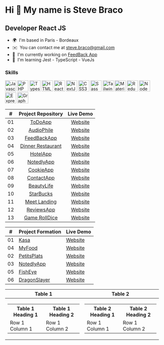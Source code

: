 Hi 👋 My name is Steve Braco
============================

Developer React JS
------------------

* 🌍  I'm based in Paris - Bordeaux
* ✉️  You can contact me at [steve.braco@gmail.com](mailto:steve.braco@gmail.com)
* 🚀  I'm currently working on [FeedBack App](http://feedback-app-braco.netlify.app/)
* 🧠  I'm learning Jest - TypeScript - VueJs

### Skills

<p align="left">
<a href="https://developer.mozilla.org/en-US/docs/Web/JavaScript" target="_blank" rel="noreferrer"><img src="https://raw.githubusercontent.com/danielcranney/readme-generator/main/public/icons/skills/javascript-colored.svg" width="36" height="36" alt="Javascript" /></a>
<a href="https://www.php.net/" target="_blank" rel="noreferrer"><img src="https://raw.githubusercontent.com/danielcranney/readme-generator/main/public/icons/skills/php-colored.svg" width="36" height="36" alt="PHP" /></a>
<a href="https://www.typescriptlang.org/" target="_blank" rel="noreferrer"><img src="https://raw.githubusercontent.com/danielcranney/readme-generator/main/public/icons/skills/typescript-colored.svg" width="36" height="36" alt="Typescript" /></a>
<a href="https://developer.mozilla.org/en-US/docs/Glossary/HTML5" target="_blank" rel="noreferrer"><img src="https://raw.githubusercontent.com/danielcranney/readme-generator/main/public/icons/skills/html5-colored.svg" width="36" height="36" alt="HTML5" /></a>
<a href="https://reactjs.org/" target="_blank" rel="noreferrer"><img src="https://raw.githubusercontent.com/danielcranney/readme-generator/main/public/icons/skills/react-colored.svg" width="36" height="36" alt="React" /></a>
<a href="https://nextjs.org/docs" target="_blank" rel="noreferrer"><img src="https://raw.githubusercontent.com/danielcranney/readme-generator/main/public/icons/skills/nextjs-colored.svg" width="36" height="36" alt="NextJs" /></a>
<a href="https://www.w3.org/TR/CSS/#css" target="_blank" rel="noreferrer"><img src="https://raw.githubusercontent.com/danielcranney/readme-generator/main/public/icons/skills/css3-colored.svg" width="36" height="36" alt="CSS3" /></a>
<a href="https://sass-lang.com/" target="_blank" rel="noreferrer"><img src="https://raw.githubusercontent.com/danielcranney/readme-generator/main/public/icons/skills/sass-colored.svg" width="36" height="36" alt="Sass" /></a>
<a href="https://tailwindcss.com/" target="_blank" rel="noreferrer"><img src="https://raw.githubusercontent.com/danielcranney/readme-generator/main/public/icons/skills/tailwindcss-colored.svg" width="36" height="36" alt="TailwindCSS" /></a>
<a href="https://mui.com/" target="_blank" rel="noreferrer"><img src="https://raw.githubusercontent.com/danielcranney/readme-generator/main/public/icons/skills/materialui-colored.svg" width="36" height="36" alt="Material UI" /></a>
<a href="https://redux.js.org/" target="_blank" rel="noreferrer"><img src="https://raw.githubusercontent.com/danielcranney/readme-generator/main/public/icons/skills/redux-colored.svg" width="36" height="36" alt="Redux" /></a>
<a href="https://nodejs.org/en/" target="_blank" rel="noreferrer"><img src="https://raw.githubusercontent.com/danielcranney/readme-generator/main/public/icons/skills/nodejs-colored.svg" width="36" height="36" alt="NodeJS" /></a>
<a href="https://expressjs.com/" target="_blank" rel="noreferrer"><img src="https://raw.githubusercontent.com/danielcranney/readme-generator/main/public/icons/skills/express-colored.svg" width="36" height="36" alt="Express" /></a>
<a href="https://graphql.org/" target="_blank" rel="noreferrer"><img src="https://raw.githubusercontent.com/danielcranney/readme-generator/main/public/icons/skills/graphql-colored.svg" width="36" height="36" alt="GraphQL" /></a>
</p>




|  #  | Project Repository                                                                                                                    | Live Demo                                                                         |
| :-: | :-:|     :-: |
| 01  | [ToDoApp](https://github.com/stevebraco/testTechniqueSogeti)                                | [Website](https://stevebraco.github.io/testTechniqueSogeti/)               |
| 02  | [AudioPhile](https://github.com/stevebraco/React-Audiophile/tree/main/audiophile-ecomm-website/audiophile-ecomm-app)                                | [Website](https://audiophile.vercel.app/)               |
| 03  | [FeedBackApp](https://github.com/stevebraco/feedback-app)                          | [Website](https://feedback-app-braco.netlify.app/)          |
| 04  | [Dinner Restaurant](https://github.com/stevebraco/dinner-restaurant)                                   | [Website](https://dinner-restaurant.vercel.app/)                  |
| 05  | [HotelApp](https://github.com/stevebraco/airHotel-react)                               | [Website](https://air-hotel-react.vercel.app/)                   |
| 06  | [NotedlyApp](https://github.com/stevebraco/notedly_FRONT_React-GraphQL-Express-Node)                       | [Website](https://notedly-front-react-graph-ql-express-node.vercel.app/) |
| 07  | [CookieApp](https://github.com/stevebraco/cookie)                               | [Website](https://cook-chi.vercel.app)                |
| 08  | [ContactApp](https://github.com/stevebraco/contact)                           | [Website](https://mycontacts.vercel.app/)              |
| 09  | [BeautyLife](https://github.com/stevebraco/beauty-lifestyle)                                         | [Website](https://beauty-lifestyle.vercel.app)                     |
| 10  | [StarBucks](https://github.com/stevebraco/Starbucks/tree/main/Starbucks)                                     | [Website](https://starbucks-green.vercel.app/)                   |
| 11  | [Meet Landing](https://github.com/stevebraco/FrontEndMentor-meet-landing)                                         | [Website](https://meet-landing-xi.vercel.app/)                     |
| 12  | [ReviewsApp](https://github.com/stevebraco/reviews-app-react)                               | [Website](https://reviews-app-react.vercel.app/)                |
| 13  | [Game RollDice](https://github.com/stevebraco/GameRollDice)                                   | [Website](https://stevebraco.github.io/GameRollDice/)                  |


|  #  | Project Formation                                                                                                                | Live Demo                                                                         |
| :-: | --------------------------------------------------------------------------------------------------------------------------- |     --------------------------------------------------------------------------------- |
| 01  | [Kasa](https://github.com/stevebraco/P11_kasa_OP)                                | [Website](https://p11-kasa-op.vercel.app/)               |
| 04  | [MyFood](https://github.com/stevebraco/BracoSteve_3_11012022)                          | [Website](https://stevebraco.github.io/BracoSteve_3_11012022/)          |
| 02  | [PetitsPlats](https://github.com/stevebraco/petitsPlats_OP)                               | [Website](https://stevebraco.github.io/petitsPlats_OP/)                   |
| 03  | [NotedlyApp](https://github.com/stevebraco/notedly_FRONT_React-GraphQL-Express-Node)                       | [Website](https://notedly-front-react-graph-ql-express-node.vercel.app/) |
| 05  | [FishEye](https://github.com/stevebraco/Front-End-Fisheye)                               | [Website](https://fisheye-braco.netlify.app/index.html)                |
| 06  | [DragonSlayer](https://github.com/stevebraco/DragonSlayer_3wa)                           | [Website](https://dragon-slayer-3wa.vercel.app/)              |






|Table 1|Table 2|
|--|--|
|<table> <tr><th>Table 1 Heading 1</th><th>Table 1 Heading 2</th></tr><tr><td>Row 1 Column 1</td><td>Row 1 Column 2</td></tr> </table>| <table> <tr><th>Table 2 Heading 1</th><th>Table 2 Heading 2</th></tr><tr><td>Row 1 Column 1</td><td>Row 1 Column 2</td></tr> </table>|

